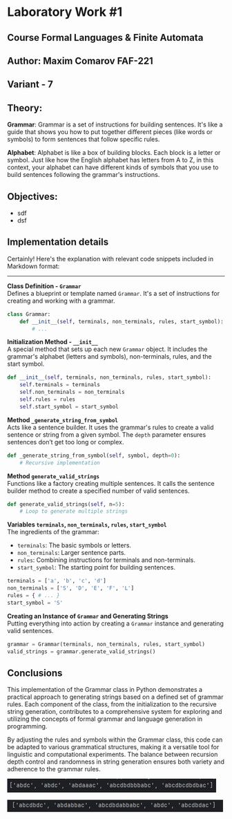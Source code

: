 # Laboratory Work #1
## Course  Formal Languages & Finite Automata
## Author: Maxim Comarov FAF-221
## Variant - 7
## Theory: 

**Grammar**: Grammar is a set of instructions for building sentences. It's like a guide that shows you how to put together different pieces (like words or symbols) to form sentences that follow specific rules.

**Alphabet**: Alphabet is like  a box of building blocks. Each block is a letter or symbol. Just like how the English alphabet has letters from A to Z, in this context, your alphabet can have different kinds of symbols that you use to build sentences following the grammar's instructions.
## Objectives:
* sdf
* dsf
## Implementation details
Certainly! Here's the explanation with relevant code snippets included in Markdown format:

---

**Class Definition - `Grammar`**  
Defines a blueprint or template named `Grammar`. It's a set of instructions for creating and working with a grammar.
```python
class Grammar:
    def __init__(self, terminals, non_terminals, rules, start_symbol):
        # ...
```

**Initialization Method - `__init__`**  
A special method that sets up each new `Grammar` object. It includes the grammar's alphabet (letters and symbols), non-terminals, rules, and the start symbol.
```python
def __init__(self, terminals, non_terminals, rules, start_symbol):
    self.terminals = terminals
    self.non_terminals = non_terminals
    self.rules = rules
    self.start_symbol = start_symbol
```

**Method `_generate_string_from_symbol`**  
Acts like a sentence builder. It uses the grammar's rules to create a valid sentence or string from a given symbol. The `depth` parameter ensures sentences don’t get too long or complex.
```python
def _generate_string_from_symbol(self, symbol, depth=0):
    # Recursive implementation
```

**Method `generate_valid_strings`**  
Functions like a factory creating multiple sentences. It calls the sentence builder method to create a specified number of valid sentences.
```python
def generate_valid_strings(self, n=5):
    # Loop to generate multiple strings
```

**Variables `terminals`, `non_terminals`, `rules`, `start_symbol`**  
The ingredients of the grammar:
- `terminals`: The basic symbols or letters.
- `non_terminals`: Larger sentence parts.
- `rules`: Combining instructions for terminals and non-terminals.
- `start_symbol`: The starting point for building sentences.
```python
terminals = ['a', 'b', 'c', 'd']
non_terminals = ['S', 'D', 'E', 'F', 'L']
rules = { # ... }
start_symbol = 'S'
```

**Creating an Instance of `Grammar` and Generating Strings**  
Putting everything into action by creating a `Grammar` instance and generating valid sentences.
```python
grammar = Grammar(terminals, non_terminals, rules, start_symbol)
valid_strings = grammar.generate_valid_strings()
```

## Conclusions

This implementation of the Grammar class in Python demonstrates a practical approach to generating strings based on a defined set of grammar rules. Each component of the class, from the initialization to the recursive string generation, contributes to a comprehensive system for exploring and utilizing the concepts of formal grammar and language generation in programming.

By adjusting the rules and symbols within the Grammar class, this code can be adapted to various grammatical structures, making it a versatile tool for linguistic and computational experiments. The balance between recursion depth control and randomness in string generation ensures both variety and adherence to the grammar rules.


![img.png](img.png)

![img_1.png](img_1.png)